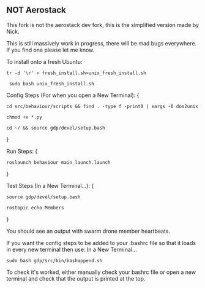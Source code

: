 
## NOT Aerostack

This fork is not the aerostack dev fork, this is the simplified version made by Nick.

This is still massively work in progress, there will be mad bugs everywhere. If you find one please let me know.

To install onto a fresh Ubuntu:

```tr -d '\r' < fresh_install.sh>unix_fresh_install.sh```

``` sudo bash unix_fresh_install.sh```


Config Steps (For when you open a New Terminal): 
{

```cd src/behaviour/scripts && find . -type f -print0 | xargs -0 dos2unix```

```chmod +x *.py```

```cd ~/ && source gdp/devel/setup.bash```

}

Run Steps:
{

```roslaunch behaviour main_launch.launch```

}

Test Steps (In a New Terminal...):
{

```source gdp/devel/setup.bash```

```rostopic echo Members```

}

You should see an output with swarm drone member heartbeats.

If you want the config steps to be added to your .bashrc file so that it loads in every new terminal then use:
In a New Terminal...

```sudo bash gdp/src/bin/bashappend.sh```


To check it's worked, either manually check your bashrc file or open a new terminal and check that the output is printed at the top.

